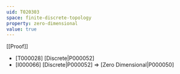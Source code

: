 ```yaml
---
uid: T020303
space: finite-discrete-topology
property: zero-dimensional
value: true
---
```

[[Proof]]

* [T000028] [Discrete|P000052]
* [I000066] [Discrete|P000052] => [Zero Dimensional|P000050]
